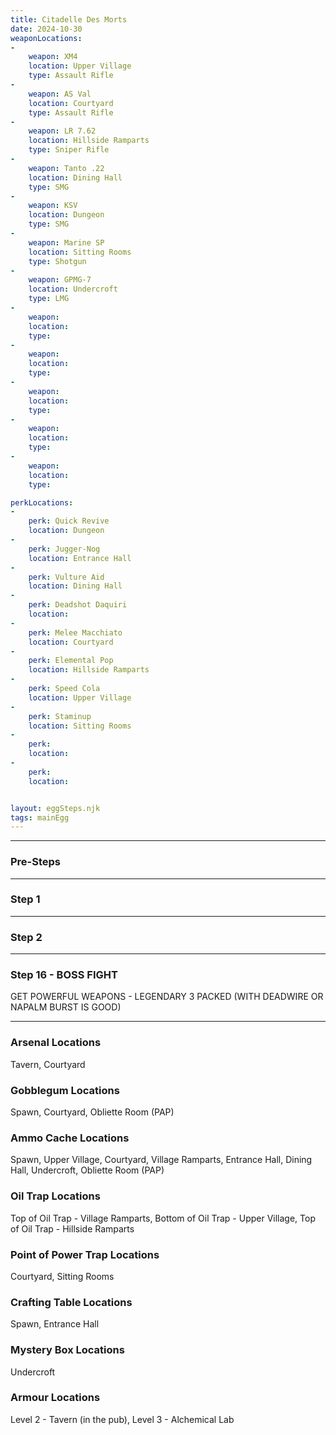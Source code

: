 ```yaml
---
title: Citadelle Des Morts
date: 2024-10-30
weaponLocations: 
-
    weapon: XM4
    location: Upper Village
    type: Assault Rifle
-
    weapon: AS Val
    location: Courtyard
    type: Assault Rifle
-
    weapon: LR 7.62
    location: Hillside Ramparts
    type: Sniper Rifle
-
    weapon: Tanto .22
    location: Dining Hall
    type: SMG
-
    weapon: KSV
    location: Dungeon
    type: SMG
-
    weapon: Marine SP
    location: Sitting Rooms
    type: Shotgun
-
    weapon: GPMG-7
    location: Undercroft
    type: LMG
-
    weapon: 
    location: 
    type: 
-
    weapon: 
    location: 
    type: 
-
    weapon: 
    location: 
    type: 
-
    weapon: 
    location: 
    type: 
-
    weapon: 
    location: 
    type: 

perkLocations: 
-
    perk: Quick Revive
    location: Dungeon
-
    perk: Jugger-Nog
    location: Entrance Hall
-
    perk: Vulture Aid
    location: Dining Hall
-
    perk: Deadshot Daquiri
    location: 
-
    perk: Melee Macchiato
    location: Courtyard 
-
    perk: Elemental Pop
    location: Hillside Ramparts 
-
    perk: Speed Cola
    location: Upper Village 
-
    perk: Staminup
    location: Sitting Rooms 
-
    perk: 
    location:   
-
    perk: 
    location:  


layout: eggSteps.njk
tags: mainEgg
---
```


---

<h3 id='egg-steps'>Pre-Steps</h3>


---

### Step 1

---

### Step 2



---

### Step 16 - BOSS FIGHT

GET POWERFUL WEAPONS - LEGENDARY 3 PACKED (WITH DEADWIRE OR NAPALM BURST IS GOOD)

---

### Arsenal Locations

Tavern, Courtyard

### Gobblegum Locations

Spawn, Courtyard, Obliette Room (PAP)

### Ammo Cache Locations

Spawn, Upper Village, Courtyard, Village Ramparts, Entrance Hall, Dining Hall, Undercroft, Obliette Room (PAP)

### Oil Trap Locations

Top of Oil Trap - Village Ramparts,
Bottom of Oil Trap - Upper Village,
Top of Oil Trap - Hillside Ramparts

### Point of Power Trap Locations

Courtyard, Sitting Rooms

### Crafting Table Locations

Spawn, Entrance Hall

### Mystery Box Locations

Undercroft

### Armour Locations

Level 2 - Tavern (in the pub),
Level 3 - Alchemical Lab





